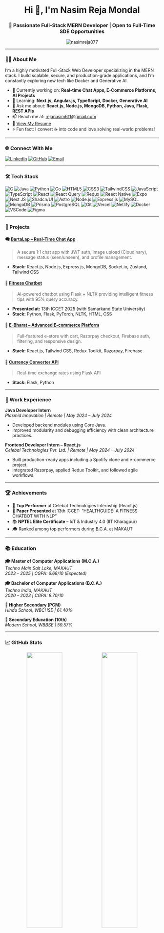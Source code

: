 <h1 align="center">Hi 👋, I'm Nasim Reja Mondal</h1>
<h3 align="center">🚀 Passionate Full-Stack MERN Developer | Open to Full-Time SDE Opportunities</h3>

<p align="center">
  <img src="https://komarev.com/ghpvc/?username=nasimreja077&label=Profile%20views&color=0e75b6&style=flat" alt="nasimreja077" />
</p>

---

### 🧑‍💻 About Me
I’m a highly motivated Full-Stack Web Developer specializing in the MERN stack. I build scalable, secure, and production-grade applications, and I’m constantly exploring new tech like Docker and Generative AI.

- 🔭 Currently working on: **Real-time Chat Apps, E-Commerce Platforms, AI Projects**
- 🌱 Learning: **Next.js, Angular.js, TypeScript, Docker, Generative AI**
- 💬 Ask me about: **React.js, Node.js, MongoDB, Python, Java, Flask, REST APIs**
- 📫 Reach me at: [rejanasim611@gmail.com](mailto:rejanasim611@gmail.com)
- 📄 [View My Resume](https://drive.google.com/file/d/1szmkwabIxiW9kpXbzQrS0Y5CBo27mbBO/view?usp=sharing)
- ⚡ Fun fact: I convert ☕ into code and love solving real-world problems!

---

### 🌐 Connect With Me
[![LinkedIn](https://img.shields.io/badge/-LinkedIn-0077B5?logo=linkedin&logoColor=white&style=for-the-badge)](https://www.linkedin.com/in/nasim-reja-mondal-404141225/)
[![GitHub](https://img.shields.io/badge/-GitHub-181717?logo=github&logoColor=white&style=for-the-badge)](https://github.com/NasimReja077)
[![Email](https://img.shields.io/badge/-Gmail-D14836?logo=gmail&logoColor=white&style=for-the-badge)](mailto:rejanasim611@gmail.com)

---

### 🛠️ Tech Stack

![C](https://img.shields.io/badge/C-00599C?style=for-the-badge&logo=c&logoColor=white)
![Java](https://img.shields.io/badge/Java-ED8B00?style=for-the-badge&logo=openjdk&logoColor=white)
![Python](https://img.shields.io/badge/Python-3670A0?style=for-the-badge&logo=python&logoColor=ffdd54)
![Go](https://img.shields.io/badge/Go-00ADD8?style=for-the-badge&logo=go&logoColor=white)
![HTML5](https://img.shields.io/badge/HTML5-E34F26?style=for-the-badge&logo=html5&logoColor=white)
![CSS3](https://img.shields.io/badge/CSS3-1572B6?style=for-the-badge&logo=css3&logoColor=white)
![TailwindCSS](https://img.shields.io/badge/TailwindCSS-06B6D4?style=for-the-badge&logo=tailwindcss&logoColor=white)
![JavaScript](https://img.shields.io/badge/JavaScript-F7DF1E?style=for-the-badge&logo=javascript&logoColor=black)
![TypeScript](https://img.shields.io/badge/TypeScript-007ACC?style=for-the-badge&logo=typescript&logoColor=white)
![React](https://img.shields.io/badge/React-20232A?style=for-the-badge&logo=react&logoColor=61DAFB)
![React Query](https://img.shields.io/badge/React_Query-FF4154?style=for-the-badge&logo=reactquery&logoColor=white)
![Redux](https://img.shields.io/badge/Redux-593D88?style=for-the-badge&logo=redux&logoColor=white)
![React Native](https://img.shields.io/badge/React_Native-20232A?style=for-the-badge&logo=react&logoColor=61DAFB)
![Expo](https://img.shields.io/badge/Expo-000020?style=for-the-badge&logo=expo&logoColor=white)
![Next JS](https://img.shields.io/badge/Next_JS-000000?style=for-the-badge&logo=next.js&logoColor=white)
![Shadcn/UI](https://img.shields.io/badge/Shadcn/UI-000000?style=for-the-badge&logo=tailwindcss&logoColor=white)
![Astro](https://img.shields.io/badge/Astro-1B1F24?style=for-the-badge&logo=astro&logoColor=white)
![Node.js](https://img.shields.io/badge/Node.js-339933?style=for-the-badge&logo=nodedotjs&logoColor=white)
![Express.js](https://img.shields.io/badge/Express.js-404D59?style=for-the-badge)
![MySQL](https://img.shields.io/badge/MySQL-005C84?style=for-the-badge&logo=mysql&logoColor=white)
![MongoDB](https://img.shields.io/badge/MongoDB-4EA94B?style=for-the-badge&logo=mongodb&logoColor=white)
![Prisma](https://img.shields.io/badge/Prisma-2D3748?style=for-the-badge&logo=prisma&logoColor=white)
![PostgreSQL](https://img.shields.io/badge/PostgreSQL-4169E1?style=for-the-badge&logo=postgresql&logoColor=white)
![Git](https://img.shields.io/badge/Git-F05032?style=for-the-badge&logo=git&logoColor=white)
![Vercel](https://img.shields.io/badge/Vercel-000000?style=for-the-badge&logo=vercel&logoColor=white)
![Netlify](https://img.shields.io/badge/Netlify-00C7B7?style=for-the-badge&logo=netlify&logoColor=white)
![Docker](https://img.shields.io/badge/Docker-2496ED?style=for-the-badge&logo=docker&logoColor=white)
![VSCode](https://img.shields.io/badge/VS%20Code-007ACC?style=for-the-badge&logo=visual-studio-code&logoColor=white)
![Figma](https://img.shields.io/badge/Figma-F24E1E?style=for-the-badge&logo=figma&logoColor=white)


---

### 🚀 Projects

#### 🗨️ [BartaLap – Real-Time Chat App](https://github.com/NasimReja077/Barta-LAP-ChatApp)
> A secure 1:1 chat app with JWT auth, image upload (Cloudinary), message status (seen/unseen), and profile management.
- **Stack:** React.js, Node.js, Express.js, MongoDB, Socket.io, Zustand, Tailwind CSS

#### 🤖 [Fitness Chatbot](https://github.com/NasimReja077/ChatBot)
> AI-powered chatbot using Flask + NLTK providing intelligent fitness tips with 95% query accuracy.
- **Presented at:** 13th ICCET 2025 (with Samarkand State University)
- **Stack:** Python, Flask, PyTorch, NLTK, HTML, CSS

#### 🛒 [E-Bharat – Advanced E-commerce Platform](https://github.com/NasimReja077/E-Commerce-Store)
> Full-featured e-store with cart, Razorpay checkout, Firebase auth, filtering, and responsive design.
- **Stack:** React.js, Tailwind CSS, Redux Toolkit, Razorpay, Firebase

#### 💱 [Currency Converter API](https://github.com/NasimReja077/Currency-Converter)
> Real-time exchange rates using Flask API
- **Stack:** Flask, Python

---

### 💼 Work Experience

**Java Developer Intern**  
*Plasmid Innovation | Remote | May 2024 – July 2024*  
- Developed backend modules using Core Java.
- Improved modularity and debugging efficiency with clean architecture practices.

**Frontend Developer Intern – React.js**  
*Celebal Technologies Pvt. Ltd. | Remote | May 2024 – July 2024*  
- Built production-ready apps including a Spotify clone and e-commerce project.
- Integrated Razorpay, applied Redux Toolkit, and followed agile workflows.

---

### 🏆 Achievements
- 🥇 **Top Performer** at Celebal Technologies Internship (React.js)
- 📜 **Paper Presented** at 13th ICCET: “HEALTHGUIDE: A FITNESS CHATBOT WITH NLP”
- 📚 **NPTEL Elite Certificate** – IoT & Industry 4.0 (IIT Kharagpur)
- 🎓 Ranked among top performers during B.C.A. at MAKAUT

---

### 📚 Education

**🎓 Master of Computer Applications (M.C.A.)**  
*Techno Main Salt Lake, MAKAUT*  
*2023 – 2025 | CGPA: 6.68/10 (Expected)*

**🎓 Bachelor of Computer Applications (B.C.A.)**  
*Techno India, MAKAUT*  
*2020 – 2023 | CGPA: 8.70/10*

**📘 Higher Secondary (PCM)**  
*Hindu School, WBCHSE | 61.40%*

**📗 Secondary Education (10th)**  
*Modern School, WBBSE | 59.57%*

---

### 📈 GitHub Stats

<p align="center">
  <img src="https://github-readme-stats.vercel.app/api?username=nasimreja077&show_icons=true&theme=dark" width="48%" />
  <img src="https://github-readme-stats.vercel.app/api/top-langs/?username=nasimreja077&layout=compact&theme=dark" width="48%" />
</p>

---

### 💬 Dev Quote

> "Code is like humor. When you have to explain it, it’s bad." – *Cory House*

---

### 🧭 Career Aspiration
To use my full-stack development skills to craft impactful, user-centric solutions while contributing to open-source, tech communities, and forward-thinking companies.

---

### 🔢 Visitor Counter
<p align="center">
  <img src="https://visitcount.itsvg.in/api?id=NasimReja077&label=Profile%20Views&color=0&icon=0&pretty=true" />
</p>

---

<!-- Last updated: June 27, 2025 -->
